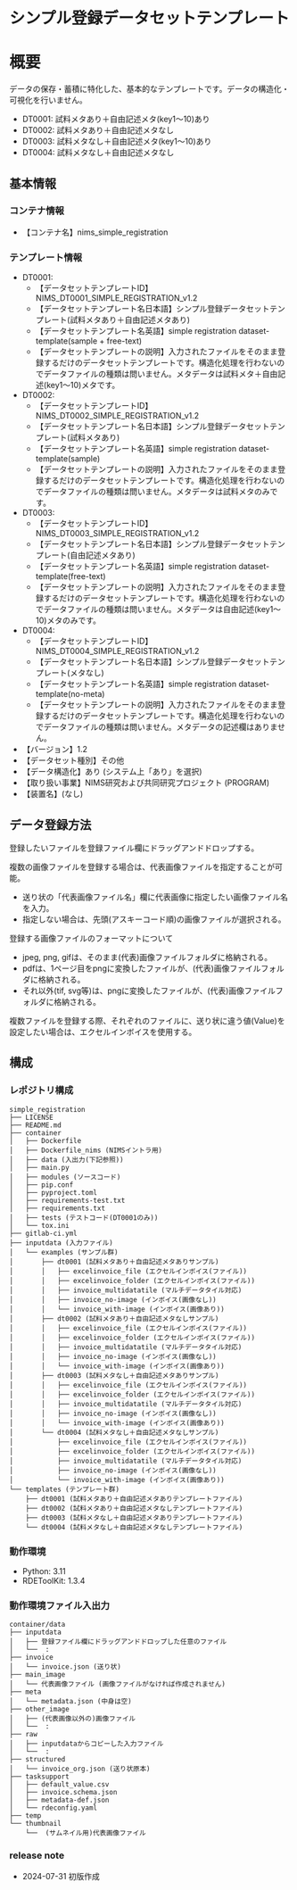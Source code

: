 # シンプル登録データセットテンプレート

# 概要
データの保存・蓄積に特化した、基本的なテンプレートです。データの構造化・可視化を行いません。

- DT0001: 試料メタあり＋自由記述メタ(key1～10)あり
- DT0002: 試料メタあり＋自由記述メタなし
- DT0003: 試料メタなし＋自由記述メタ(key1～10)あり
- DT0004: 試料メタなし＋自由記述メタなし

## 基本情報

### コンテナ情報

- 【コンテナ名】nims_simple_registration

### テンプレート情報
- DT0001:
    - 【データセットテンプレートID】NIMS_DT0001_SIMPLE_REGISTRATION_v1.2
    - 【データセットテンプレート名日本語】シンプル登録データセットテンプレート(試料メタあり＋自由記述メタあり)
    - 【データセットテンプレート名英語】simple registration dataset-template(sample + free-text)
    - 【データセットテンプレートの説明】入力されたファイルをそのまま登録するだけのデータセットテンプレートです。構造化処理を行わないのでデータファイルの種類は問いません。メタデータは試料メタ＋自由記述(key1～10)メタです。
- DT0002:
    - 【データセットテンプレートID】NIMS_DT0002_SIMPLE_REGISTRATION_v1.2
    - 【データセットテンプレート名日本語】シンプル登録データセットテンプレート(試料メタあり)
    - 【データセットテンプレート名英語】simple registration dataset-template(sample)
    - 【データセットテンプレートの説明】入力されたファイルをそのまま登録するだけのデータセットテンプレートです。構造化処理を行わないのでデータファイルの種類は問いません。メタデータは試料メタのみです。
- DT0003:
    - 【データセットテンプレートID】NIMS_DT0003_SIMPLE_REGISTRATION_v1.2
    - 【データセットテンプレート名日本語】シンプル登録データセットテンプレート(自由記述メタあり)
    - 【データセットテンプレート名英語】simple registration dataset-template(free-text)
    - 【データセットテンプレートの説明】入力されたファイルをそのまま登録するだけのデータセットテンプレートです。構造化処理を行わないのでデータファイルの種類は問いません。メタデータは自由記述(key1～10)メタのみです。
- DT0004:
    - 【データセットテンプレートID】NIMS_DT0004_SIMPLE_REGISTRATION_v1.2
    - 【データセットテンプレート名日本語】シンプル登録データセットテンプレート(メタなし)
    - 【データセットテンプレート名英語】simple registration dataset-template(no-meta)
    - 【データセットテンプレートの説明】入力されたファイルをそのまま登録するだけのデータセットテンプレートです。構造化処理を行わないのでデータファイルの種類は問いません。メタデータの記述欄はありません。
- 【バージョン】1.2
- 【データセット種別】その他
- 【データ構造化】あり (システム上「あり」を選択)
- 【取り扱い事業】NIMS研究および共同研究プロジェクト (PROGRAM)
- 【装置名】(なし)

## データ登録方法
登録したいファイルを登録ファイル欄にドラッグアンドドロップする。

複数の画像ファイルを登録する場合は、代表画像ファイルを指定することが可能。
- 送り状の「代表画像ファイル名」欄に代表画像に指定したい画像ファイル名を入力。
- 指定しない場合は、先頭(アスキーコード順)の画像ファイルが選択される。

登録する画像ファイルのフォーマットについて
- jpeg, png, gifは、そのまま(代表)画像ファイルフォルダに格納される。
- pdfは、1ページ目をpngに変換したファイルが、(代表)画像ファイルフォルダに格納される。
- それ以外(tif, svg等)は、pngに変換したファイルが、(代表)画像ファイルフォルダに格納される。

複数ファイルを登録する際、それぞれのファイルに、送り状に違う値(Value)を設定したい場合は、エクセルインボイスを使用する。

## 構成

### レポジトリ構成

```
simple_registration
├── LICENSE
├── README.md
├── container
│   ├── Dockerfile
│   ├── Dockerfile_nims (NIMSイントラ用)
│   ├── data (入出力(下記参照))
│   ├── main.py
│   ├── modules (ソースコード)
│   ├── pip.conf
│   ├── pyproject.toml
│   ├── requirements-test.txt
│   ├── requirements.txt
│   ├── tests (テストコード(DT0001のみ))
│   └── tox.ini
├── gitlab-ci.yml
├── inputdata (入力ファイル)
│   └── examples (サンプル群)
│       ├── dt0001 (試料メタあり＋自由記述メタありサンプル)
│       │   ├── excelinvoice_file (エクセルインボイス(ファイル))
│       │   ├── excelinvoice_folder (エクセルインボイス(ファイル))
│       │   ├── invoice_multidatatile (マルチデータタイル対応)
│       │   ├── invoice_no-image (インボイス(画像なし))
│       │   └── invoice_with-image (インボイス(画像あり))
│       ├── dt0002 (試料メタあり＋自由記述メタなしサンプル)
│       │   ├── excelinvoice_file (エクセルインボイス(ファイル))
│       │   ├── excelinvoice_folder (エクセルインボイス(ファイル))
│       │   ├── invoice_multidatatile (マルチデータタイル対応)
│       │   ├── invoice_no-image (インボイス(画像なし))
│       │   └── invoice_with-image (インボイス(画像あり))
│       ├── dt0003 (試料メタなし＋自由記述メタありサンプル)
│       │   ├── excelinvoice_file (エクセルインボイス(ファイル))
│       │   ├── excelinvoice_folder (エクセルインボイス(ファイル))
│       │   ├── invoice_multidatatile (マルチデータタイル対応)
│       │   ├── invoice_no-image (インボイス(画像なし))
│       │   └── invoice_with-image (インボイス(画像あり))
│       └── dt0004 (試料メタなし＋自由記述メタなしサンプル)
│           ├── excelinvoice_file (エクセルインボイス(ファイル))
│           ├── excelinvoice_folder (エクセルインボイス(ファイル))
│           ├── invoice_multidatatile (マルチデータタイル対応)
│           ├── invoice_no-image (インボイス(画像なし))
│           └── invoice_with-image (インボイス(画像あり))
└── templates (テンプレート群)
    ├── dt0001 (試料メタあり＋自由記述メタありテンプレートファイル)
    ├── dt0002 (試料メタあり＋自由記述メタなしテンプレートファイル)
    ├── dt0003 (試料メタなし＋自由記述メタありテンプレートファイル)
    └── dt0004 (試料メタなし＋自由記述メタなしテンプレートファイル)
```

### 動作環境
- Python: 3.11
- RDEToolKit: 1.3.4

### 動作環境ファイル入出力

```
container/data
├── inputdata
│   ├── 登録ファイル欄にドラッグアンドドロップした任意のファイル
│   └──  :
├── invoice
│   └── invoice.json (送り状)
├── main_image
│   └── 代表画像ファイル (画像ファイルがなければ作成されません)
├── meta
│   └── metadata.json (中身は空)
├── other_image
│   ├── (代表画像以外の)画像ファイル
│   └──  :
├── raw
│   ├── inputdataからコピーした入力ファイル
│   └──  :
├── structured
│   └── invoice_org.json (送り状原本)
├── tasksupport
│   ├── default_value.csv
│   ├── invoice.schema.json
│   ├── metadata-def.json
│   └── rdeconfig.yaml
├── temp
└── thumbnail
    └──  (サムネイル用)代表画像ファイル
```

### release note
* 2024-07-31 初版作成

